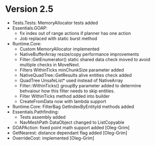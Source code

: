 # Version 2.5
* Tests.Tests: MemoryAllocator tests added
* Essentials.GOAP: 
  * fix index out of range actions if planner has one action
  * Job replaced with static burst method
* Runtime.Core: 
  * Custom MemoryAllocator implemented
  * NativeBufferArray resize/copy performance improvements
  * Filter::GetEnumerator() static shared data check moved to avoid multiple checks in MoveNext.
  * Filters WithinTicks minChunkSize parameter added
  * NativeQuadTree::GetResults alive entities check added
  * QuadTree UnsafeList* used instead of NativeArray
  * Filter::WithinTicks() groupBy parameter added to determine behvaiour how this filter needs to skip entities.
  * Filter WithinTicks method added into builder
  * CreateFromData now with lambda support
* Runtime.Core: FilterBag GetIndexByEntityId methods added
* Essentials.Pathfinding: 
  * Tests assembly added
  * NavMeshPath DataObject changed to ListCopyable
* GOAPAction: fixed point math support added [Oleg-Grim]
* GetNearest: distance dependant flag added [Oleg-Grim]
* OverrideCost: implemented [Oleg-Grim]

